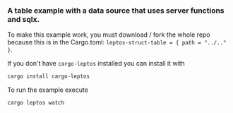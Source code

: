 ### A table example with a data source that uses server functions and sqlx.

To make this example work, you must download / fork the whole repo because this is in the Cargo.toml: `leptos-struct-table = { path = "../.." }`.

If you don't have `cargo-leptos` installed you can install it with

```bash
cargo install cargo-leptos
```

To run the example execute

```bash
cargo leptos watch
```
